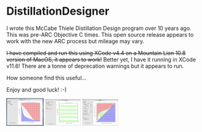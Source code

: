 # DistillationDesigner

I wrote this McCabe Thiele Distillation Design program over 10 years ago. This was pre-ARC Objective C times. This open source release appears to work with the new ARC process but mileage may vary. 

~~I have compiled and run this using XCode v4.4 on a Mountain Lion 10.8 version of MacOS, it appears to work!~~
Better yet, I have it running in XCode v11.6! There are a tonne of deprecation warnings but it appears to run. 

How someone find this useful...

Enjoy and good luck! :-)



<img src="https://github.com/eleanorsp/DistillationDesigner/raw/master/DistillationDesigner/screenshots/ScreenShot1.png" alt="Screenshow Example" style="zoom:10%;" />
<img src="https://github.com/eleanorsp/DistillationDesigner/raw/master/DistillationDesigner/screenshots/ScreenShot2.png" alt="Screenshow Example" style="zoom:10%;" />
<img src="https://github.com/eleanorsp/DistillationDesigner/raw/master/DistillationDesigner/screenshots/ScreenShot3.png" alt="Screenshow Example" style="zoom:10%;" />
